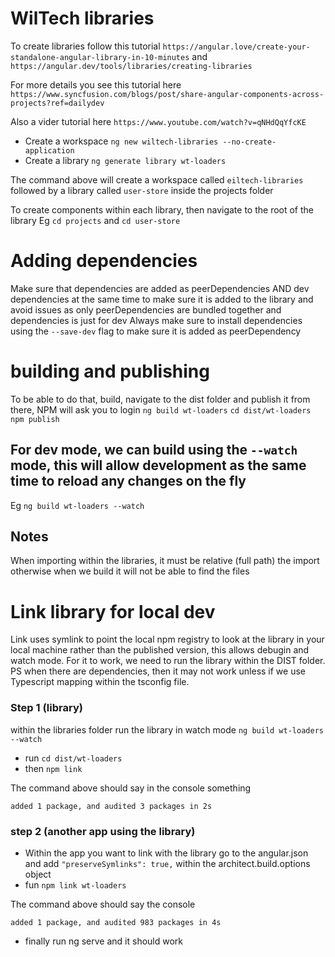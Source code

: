 # WilTech libraries


To create libraries follow this tutorial
`https://angular.love/create-your-standalone-angular-library-in-10-minutes` and 
`https://angular.dev/tools/libraries/creating-libraries`

For more details you see this tutorial here `https://www.syncfusion.com/blogs/post/share-angular-components-across-projects?ref=dailydev`

Also a vider tutorial here `https://www.youtube.com/watch?v=qNHdQqYfcKE`


* Create a workspace `ng new wiltech-libraries --no-create-application`
* Create a library `ng generate library wt-loaders`

The command above will create a workspace called `eiltech-libraries` followed by a library called `user-store` inside the projects folder

To create components within each library, then navigate to the root of the library Eg `cd projects` and `cd user-store`

# Adding dependencies
Make sure that dependencies are added as peerDependencies AND dev dependencies at the same time
to make sure it is added to the library and avoid issues as only peerDependencies are bundled together and dependencies is just for dev
Always make sure to install dependencies using the `--save-dev` flag to make sure it is added as peerDependency

# building and publishing
To be able to do that, build, navigate to the dist folder and publish it from there, NPM will ask you to login
`ng build wt-loaders`
`cd dist/wt-loaders` 
`npm publish`


## For dev mode, we can build using the `--watch` mode, this will allow development as the same time to reload any changes on the fly 
Eg `ng build wt-loaders --watch`

## Notes
When importing within the libraries, it must be relative (full path) the import otherwise when we build it will not be able to find the files

# Link library for local dev
Link uses symlink to point the local npm registry to look at the library in your local machine rather than the published version, this allows debugin and watch mode.
For it to work, we need to run the library within the DIST folder.
PS when there are dependencies, then it may not work  unless if we use Typescript mapping within the tsconfig file.

### Step 1 (library)
within the libraries folder run the library in watch mode `ng build wt-loaders --watch`
* run `cd dist/wt-loaders`
* then `npm link`

The command above should say in the console something 
```angular2html
added 1 package, and audited 3 packages in 2s
```

### step 2 (another app using the library)
* Within the app you want to link with the library
go to the angular.json and add `"preserveSymlinks": true,` within the architect.build.options object
* fun `npm link wt-loaders`

The command above should say the console
```angular2html
added 1 package, and audited 983 packages in 4s
```
* finally run ng serve and it should work
